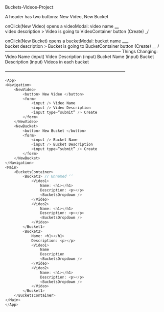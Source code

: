 Buckets-Videos-Project

A header has two buttons: New Video, New Bucket

onClick(New Video) opens a videoModal:
video name **\_\_**\
video description > Video is going to VideoContainer
button (Create) \_/

onClick(New Bucket) opens a bucketModal:
bucket name **\_\_\_**\
 bucket description > Bucket is going to BucketContainer
button (Create) \_\_ /
———————————————————————————
Things Changing:
Video Name (input)
Video Description (input)
Bucket Name (input)
Bucket Description (input)
Videos in each bucket

————————————————————————————

```javascript
<App>
<Navigation>
	<NewVideo>
		<button> New Video </button>
		<form>
			<input /> Video Name
			<input /> Video Description
			<input type=“submit” /> Create
		</form>
	</NewVideo>
	<NewBucket>
		<button> New Bucket </button>
		<form>
			<input /> Bucket Name
			<input /> Bucket Description
			<input type=“submit” /> Create
		</form>
	</NewBucket>
</Navigation>
<Main>
	<BucketsContainer>
		<Bucket1> // Unnamed ‘’
			<Video1>
				Name: <h1></h1>
				Description: <p></p>
				<BucketsDropdown />
			</Video>
			<Video2>
				Name: <h1></h1>
				Description: <p></p>
				<BucketsDropdown />
			</Video>
		</Bucket1>
		<Bucket2>
			Name: <h1></h1>
			Description: <p></p>
			<Video1>
				Name
				Description
				<BucketsDropdown />
			</Video>
			<Video2>
				Name: <h1></h1>
				Description: <p></p>
				<BucketsDropdown />
			</Video>
		</Bucket1>
	</BucketsContainer>
</Main>
</App>

```
